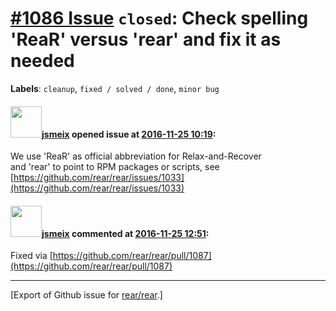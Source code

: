 [\#1086 Issue](https://github.com/rear/rear/issues/1086) `closed`: Check spelling 'ReaR' versus 'rear' and fix it as needed
===========================================================================================================================

**Labels**: `cleanup`, `fixed / solved / done`, `minor bug`

#### <img src="https://avatars.githubusercontent.com/u/1788608?u=925fc54e2ce01551392622446ece427f51e2f0ce&v=4" width="50">[jsmeix](https://github.com/jsmeix) opened issue at [2016-11-25 10:19](https://github.com/rear/rear/issues/1086):

We use 'ReaR' as official abbreviation for Relax-and-Recover  
and 'rear' to point to RPM packages or scripts, see  
[https://github.com/rear/rear/issues/1033](https://github.com/rear/rear/issues/1033)

#### <img src="https://avatars.githubusercontent.com/u/1788608?u=925fc54e2ce01551392622446ece427f51e2f0ce&v=4" width="50">[jsmeix](https://github.com/jsmeix) commented at [2016-11-25 12:51](https://github.com/rear/rear/issues/1086#issuecomment-262951944):

Fixed via
[https://github.com/rear/rear/pull/1087](https://github.com/rear/rear/pull/1087)

------------------------------------------------------------------------

\[Export of Github issue for
[rear/rear](https://github.com/rear/rear).\]
